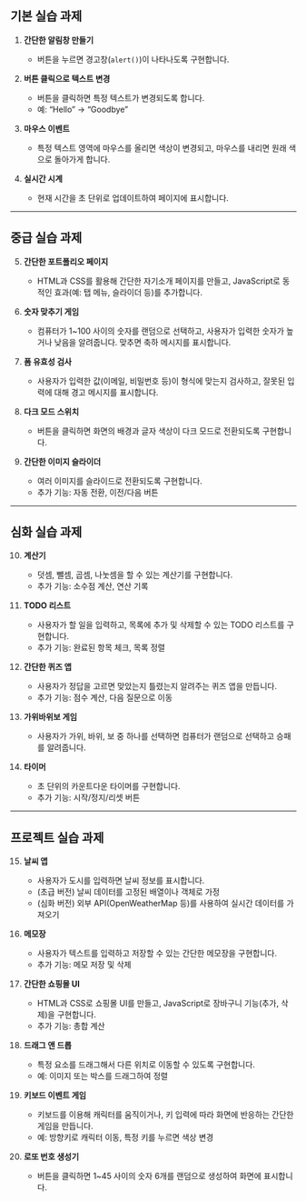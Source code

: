 ## 기본 실습 과제

1. **간단한 알림창 만들기**
   - 버튼을 누르면 경고창(`alert()`)이 나타나도록 구현합니다.

2. **버튼 클릭으로 텍스트 변경**
   - 버튼을 클릭하면 특정 텍스트가 변경되도록 합니다.  
   - 예: “Hello” → “Goodbye”

3. **마우스 이벤트**
   - 특정 텍스트 영역에 마우스를 올리면 색상이 변경되고, 마우스를 내리면 원래 색으로 돌아가게 합니다.

4. **실시간 시계**
   - 현재 시간을 초 단위로 업데이트하여 페이지에 표시합니다.

---

## 중급 실습 과제

5. **간단한 포트폴리오 페이지**
   - HTML과 CSS를 활용해 간단한 자기소개 페이지를 만들고, JavaScript로 동적인 효과(예: 탭 메뉴, 슬라이더 등)를 추가합니다.

6. **숫자 맞추기 게임**
   - 컴퓨터가 1~100 사이의 숫자를 랜덤으로 선택하고, 사용자가 입력한 숫자가 높거나 낮음을 알려줍니다. 맞추면 축하 메시지를 표시합니다.

7. **폼 유효성 검사**
   - 사용자가 입력한 값(이메일, 비밀번호 등)이 형식에 맞는지 검사하고, 잘못된 입력에 대해 경고 메시지를 표시합니다.

8. **다크 모드 스위치**
   - 버튼을 클릭하면 화면의 배경과 글자 색상이 다크 모드로 전환되도록 구현합니다.

9. **간단한 이미지 슬라이더**
   - 여러 이미지를 슬라이드로 전환되도록 구현합니다.  
   - 추가 기능: 자동 전환, 이전/다음 버튼

---

## 심화 실습 과제

10. **계산기**
    - 덧셈, 뺄셈, 곱셈, 나눗셈을 할 수 있는 계산기를 구현합니다.  
    - 추가 기능: 소수점 계산, 연산 기록

11. **TODO 리스트**
    - 사용자가 할 일을 입력하고, 목록에 추가 및 삭제할 수 있는 TODO 리스트를 구현합니다.  
    - 추가 기능: 완료된 항목 체크, 목록 정렬

12. **간단한 퀴즈 앱**
    - 사용자가 정답을 고르면 맞았는지 틀렸는지 알려주는 퀴즈 앱을 만듭니다.  
    - 추가 기능: 점수 계산, 다음 질문으로 이동

13. **가위바위보 게임**
    - 사용자가 가위, 바위, 보 중 하나를 선택하면 컴퓨터가 랜덤으로 선택하고 승패를 알려줍니다.

14. **타이머**
    - 초 단위의 카운트다운 타이머를 구현합니다.  
    - 추가 기능: 시작/정지/리셋 버튼

---

## 프로젝트 실습 과제

15. **날씨 앱**
    - 사용자가 도시를 입력하면 날씨 정보를 표시합니다.  
    - (초급 버전) 날씨 데이터를 고정된 배열이나 객체로 가정  
    - (심화 버전) 외부 API(OpenWeatherMap 등)를 사용하여 실시간 데이터를 가져오기

16. **메모장**
    - 사용자가 텍스트를 입력하고 저장할 수 있는 간단한 메모장을 구현합니다.  
    - 추가 기능: 메모 저장 및 삭제

17. **간단한 쇼핑몰 UI**
    - HTML과 CSS로 쇼핑몰 UI를 만들고, JavaScript로 장바구니 기능(추가, 삭제)을 구현합니다.  
    - 추가 기능: 총합 계산

18. **드래그 앤 드롭**
    - 특정 요소를 드래그해서 다른 위치로 이동할 수 있도록 구현합니다.  
    - 예: 이미지 또는 박스를 드래그하여 정렬

19. **키보드 이벤트 게임**
    - 키보드를 이용해 캐릭터를 움직이거나, 키 입력에 따라 화면에 반응하는 간단한 게임을 만듭니다.  
    - 예: 방향키로 캐릭터 이동, 특정 키를 누르면 색상 변경

20. **로또 번호 생성기**
    - 버튼을 클릭하면 1~45 사이의 숫자 6개를 랜덤으로 생성하여 화면에 표시합니다.
